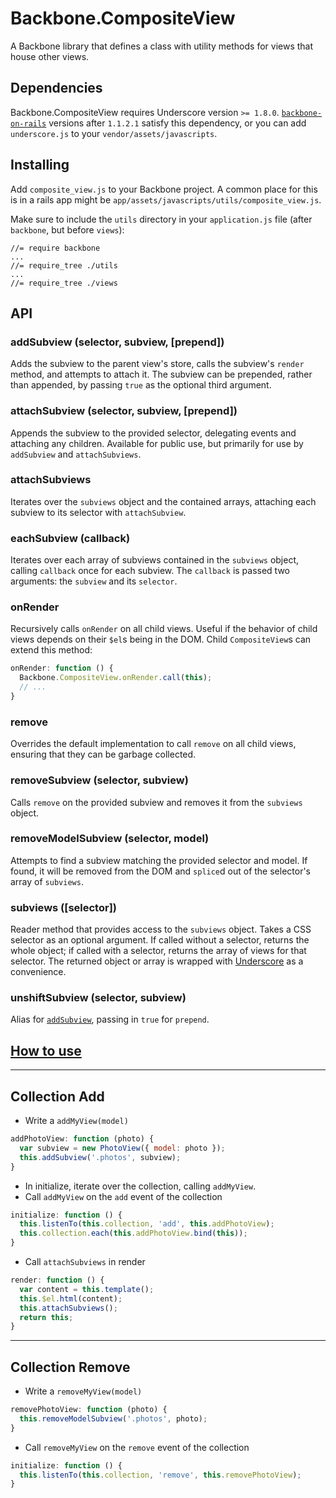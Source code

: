 # Backbone.CompositeView

A Backbone library that defines a class with utility methods for views
that house other views.

## Dependencies

Backbone.CompositeView requires Underscore version `>= 1.8.0`.
[`backbone-on-rails`][backbone-on-rails] versions after `1.1.2.1`
satisfy this dependency, or you can add `underscore.js` to your
`vendor/assets/javascripts`.

[backbone-on-rails]: https://github.com/meleyal/backbone-on-rails

## Installing

Add `composite_view.js` to your Backbone project. A common place for
this is in a rails app might be
`app/assets/javascripts/utils/composite_view.js`.

Make sure to include the `utils` directory in your `application.js` file
(after `backbone`, but before `views`):
```
//= require backbone
...
//= require_tree ./utils
...
//= require_tree ./views
```

## API

### addSubview (selector, subview, [prepend])
Adds the subview to the parent view's store, calls the subview's
`render` method, and attempts to attach it. The subview can be
prepended, rather than appended, by passing `true` as the optional third
argument.

### attachSubview (selector, subview, [prepend])
Appends the subview to the provided selector, delegating events and
attaching any children. Available for public use, but primarily for use
by `addSubview` and `attachSubviews`.

### attachSubviews
Iterates over the `subviews` object and the contained arrays, attaching
each subview to its selector with `attachSubview`.

### eachSubview (callback)
Iterates over each array of subviews contained in the `subviews` object,
calling `callback` once for each subview. The `callback` is passed two
arguments: the `subview` and its `selector`.

### onRender
Recursively calls `onRender` on all child views. Useful if the behavior
of child views depends on their `$el`s being in the DOM. Child
`CompositeView`s can extend this method:

```js
onRender: function () {
  Backbone.CompositeView.onRender.call(this);
  // ...
}
```

### remove
Overrides the default implementation to call `remove` on all child
views, ensuring that they can be garbage collected.

### removeSubview (selector, subview)
Calls `remove` on the provided subview and removes it from the `subviews`
object.

### removeModelSubview (selector, model)
Attempts to find a subview matching the provided selector and model. If
found, it will be removed from the DOM and `splice`d out of the
selector's array of `subviews`.

### subviews ([selector])
Reader method that provides access to the `subviews` object. Takes a CSS
selector as an optional argument. If called without a selector, returns
the whole object; if called with a selector, returns the array of views
for that selector. The returned object or array is wrapped with
[Underscore][underscore-js] as a convenience.

[underscore-js]: http://underscorejs.org

### unshiftSubview (selector, subview)
Alias for [`addSubview`](#addsubview-selector-subview-prepend), passing
in `true` for `prepend`.

## [How to use][slideshow]

[slideshow]: https://docs.google.com/presentation/d/1kwljAhbMs-BE_y-dXWd08_Cr1Gh9reA4R9u1E2zZtbo/edit?usp=sharing

---

## Collection Add

+ Write a `addMyView(model)`

```javascript
addPhotoView: function (photo) {
  var subview = new PhotoView({ model: photo });
  this.addSubview('.photos', subview);
}
```

+ In initialize, iterate over the collection, calling `addMyView`.
+ Call `addMyView` on the `add` event of the collection

```javascript
initialize: function () {
  this.listenTo(this.collection, 'add', this.addPhotoView);
  this.collection.each(this.addPhotoView.bind(this));
}
```

+ Call `attachSubviews` in render

```javascript
render: function () {
  var content = this.template();
  this.$el.html(content);
  this.attachSubviews();
  return this;
}
```

---

## Collection Remove

+ Write a `removeMyView(model)`
```javascript
removePhotoView: function (photo) {
  this.removeModelSubview('.photos', photo);
}
```

+ Call `removeMyView` on the `remove` event of the collection
```javascript
initialize: function () {
  this.listenTo(this.collection, 'remove', this.removePhotoView);
}
```
